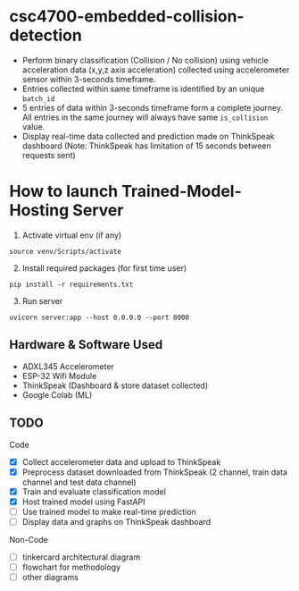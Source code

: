 # csc4700-embedded-collision-detection
- Perform binary classification (Collision / No collision) using vehicle acceleration data (x,y,z axis acceleration) collected using accelerometer sensor within 3-seconds timeframe. 
- Entries collected within same timeframe is identified by an unique `batch_id`
- 5 entries of data within 3-seconds timeframe form a complete journey. All entries in the same journey will always have same `is_collision` value.
- Display real-time data collected and prediction made on ThinkSpeak dashboard (Note: ThinkSpeak has limitation of 15 seconds between requests sent)

# How to launch Trained-Model-Hosting Server
1. Activate virtual env (if any)
```
source venv/Scripts/activate
```
2. Install required packages (for first time user)
```
pip install -r requirements.txt
```
3. Run server
```
uvicorn server:app --host 0.0.0.0 --port 8000
```

## Hardware & Software Used
- ADXL345 Accelerometer
- ESP-32 Wifi Module
- ThinkSpeak (Dashboard & store dataset collected)
- Google Colab (ML)

## TODO
Code
- [x] Collect accelerometer data and upload to ThinkSpeak
- [x] Preprocess dataset downloaded from ThinkSpeak (2 channel, train data channel and test data channel)
- [x] Train and evaluate classification model
- [x] Host trained model using FastAPI
- [ ] Use trained model to make real-time prediction
- [ ] Display data and graphs on ThinkSpeak dashboard

Non-Code
- [ ] tinkercard architectural diagram
- [ ] flowchart for methodology
- [ ] other diagrams
